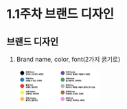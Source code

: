 # 1.1주차 브랜드 디자인

## 브랜드 디자인

1. Brand name, color, font(2가지 굵기로)

   <img src="./img/brand_color.png" width="40%" height="30%"> </img>
